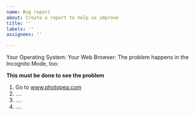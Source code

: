 ```yaml
---
name: Bug report
about: Create a report to help us improve
title: ''
labels: ''
assignees: ''

---
```


Your Operating System:
Your Web Browser:
The problem happens in the Incognito Mode, too:

**This must be done to see the problem**
1. Go to www.photopea.com
2. ....
3. ....
4. ....
